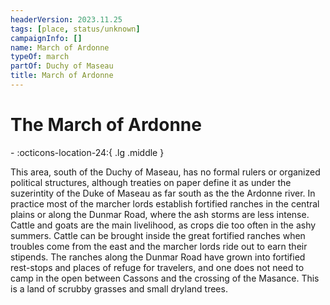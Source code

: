 ```yaml
---
headerVersion: 2023.11.25
tags: [place, status/unknown]
campaignInfo: []
name: March of Ardonne
typeOf: march
partOf: Duchy of Maseau
title: March of Ardonne
---
```

# The March of Ardonne
<div class="grid cards ext-narrow-margin ext-one-column" markdown>
-    :octicons-location-24:{ .lg .middle }   
</div>


This area, south of the Duchy of Maseau, has no formal rulers or organized political structures, although treaties on paper define it as under the suzerintity of the Duke of Maseau as far south as the the Ardonne river. In practice most of the marcher lords establish fortified ranches in the central plains or along the Dunmar Road, where the ash storms are less intense. Cattle and goats are the main livelihood, as crops die too often in the ashy summers. Cattle can be brought inside the great fortified ranches when troubles come from the east and the marcher lords ride out to earn their stipends. The ranches along the Dunmar Road have grown into fortified rest-stops and places of refuge for travelers, and one does not need to camp in the open between Cassons and the crossing of the Masance. This is a land of scrubby grasses and small dryland trees.


